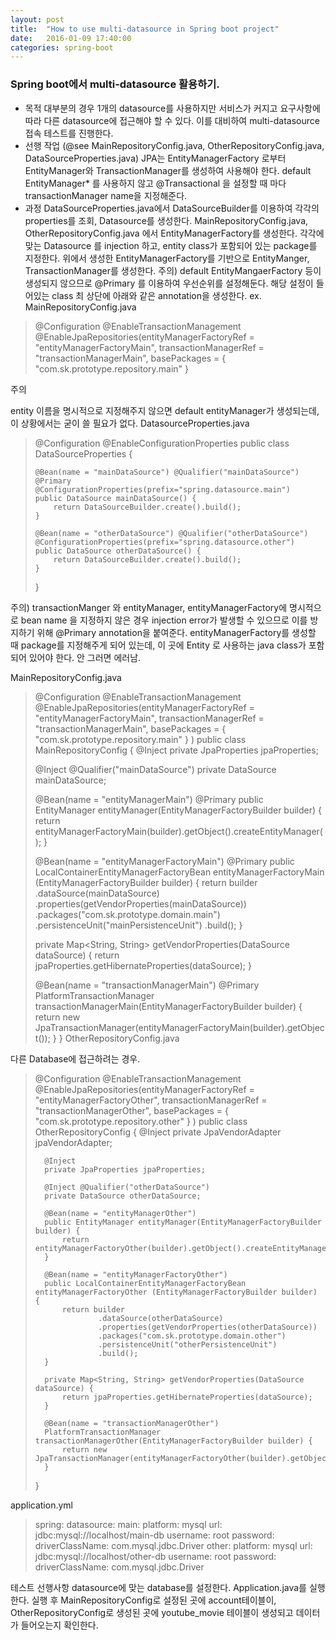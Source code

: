 ```yaml
---
layout: post
title:  "How to use multi-datasource in Spring boot project"
date:   2016-01-09 17:40:00
categories: spring-boot
---
```


### Spring boot에서 multi-datasource 활용하기.
- 목적
대부분의 경우 1개의 datasource를 사용하지만 서비스가 커지고 요구사항에 따라 다른 datasource에 접근해야 할 수 있다.
이를 대비하여 multi-datasource 접속 테스트를 진행한다.
- 선행 작업 (@see MainRepositoryConfig.java, OtherRepositoryConfig.java, DataSourceProperties.java)
JPA는 EntityManagerFactory 로부터 EntityManager와 TransactionManager를 생성하여 사용해야 한다.
default EntityManager* 를 사용하지 않고 @Transactional 을 설정할 때 마다 transactionManager name을 지정해준다.
- 과정
DataSourceProperties.java에서 DataSourceBuilder를 이용하여 각각의 properties를 조회, Datasource를 생성한다.
MainRepositoryConfig.java, OtherRepositoryConfig.java 에서 EntityManagerFactory를 생성한다.
각각에 맞는 Datasource 를 injection 하고, entity class가 포함되어 있는 package를 지정한다.
위에서 생성한 EntityManagerFactory를 기반으로 EntityManger, TransactionManager를 생성한다.
주의) default EntityMangaerFactory 등이 생성되지 않으므로 @Primary 를 이용하여 우선순위를 설정해둔다.
해당 설정이 들어있는 class 최 상단에 아래와 같은 annotation을 생성한다.
ex. MainRepositoryConfig.java
> 
> @Configuration
> @EnableTransactionManagement
> @EnableJpaRepositories(entityManagerFactoryRef = "entityManagerFactoryMain", transactionManagerRef = "transactionManagerMain", basePackages = { "com.sk.prototype.repository.main" }
> 
주의

entity 이름을 명시적으로 지정해주지 않으면 default entityManager가 생성되는데, 이 상황에서는 굳이 쓸 필요가 없다.
DatasourceProperties.java

> @Configuration
> @EnableConfigurationProperties
> public class DataSourceProperties {
> 
>     @Bean(name = "mainDataSource") @Qualifier("mainDataSource")
>     @Primary
>     @ConfigurationProperties(prefix="spring.datasource.main")
>     public DataSource mainDataSource() {
>         return DataSourceBuilder.create().build();
>     }
> 
>     @Bean(name = "otherDataSource") @Qualifier("otherDataSource")
>     @ConfigurationProperties(prefix="spring.datasource.other")
>     public DataSource otherDataSource() {
>         return DataSourceBuilder.create().build();
>     }
> }


주의) transactionManger 와 entityManager, entityManagerFactory에 명시적으로 bean name 을 지정하지 않은 경우 injection error가 발생할 수 있으므로 이를 방지하기 위해 @Primary annotation을 붙여준다.
entityManagerFactory를 생성할 때 package를 지정해주게 되어 있는데, 이 곳에 Entity 로 사용하는 java class가 포함되어 있어야 한다. 안 그러면 에러남.

MainRepositoryConfig.java
 
> @Configuration
> @EnableTransactionManagement
> @EnableJpaRepositories(entityManagerFactoryRef = "entityManagerFactoryMain", transactionManagerRef = "transactionManagerMain",
>                       basePackages = { "com.sk.prototype.repository.main" } )
> public class MainRepositoryConfig {
>   @Inject
>   private JpaProperties jpaProperties;
> 
>   @Inject @Qualifier("mainDataSource")
>   private DataSource mainDataSource;
> 
>   @Bean(name = "entityManagerMain")
>   @Primary
>   public EntityManager entityManager(EntityManagerFactoryBuilder builder) {
>       return entityManagerFactoryMain(builder).getObject().createEntityManager();
>   }
> 
>   @Bean(name = "entityManagerFactoryMain")
>   @Primary
>   public LocalContainerEntityManagerFactoryBean entityManagerFactoryMain (EntityManagerFactoryBuilder builder) {
>       return builder
>               .dataSource(mainDataSource)
>               .properties(getVendorProperties(mainDataSource))
>               .packages("com.sk.prototype.domain.main")
>               .persistenceUnit("mainPersistenceUnit")
>               .build();
>   }
> 
>   private Map<String, String> getVendorProperties(DataSource dataSource) {
>       return jpaProperties.getHibernateProperties(dataSource);
>   }
> 
>   @Bean(name = "transactionManagerMain")
>   @Primary
>   PlatformTransactionManager transactionManagerMain(EntityManagerFactoryBuilder builder) {
>       return new JpaTransactionManager(entityManagerFactoryMain(builder).getObject());
>   }
> }
> OtherRepositoryConfig.java

다른 Database에 접근하려는 경우.

>   @Configuration
>   @EnableTransactionManagement
>   @EnableJpaRepositories(entityManagerFactoryRef = "entityManagerFactoryOther", transactionManagerRef = "transactionManagerOther",
>                          basePackages = { "com.sk.prototype.repository.other" } )
>   public class OtherRepositoryConfig {
>       @Inject
>       private JpaVendorAdapter jpaVendorAdapter;
> 
>       @Inject
>       private JpaProperties jpaProperties;
> 
>       @Inject @Qualifier("otherDataSource")
>       private DataSource otherDataSource;
> 
>       @Bean(name = "entityManagerOther")
>       public EntityManager entityManager(EntityManagerFactoryBuilder builder) {
>           return entityManagerFactoryOther(builder).getObject().createEntityManager();
>       }
> 
>       @Bean(name = "entityManagerFactoryOther")
>       public LocalContainerEntityManagerFactoryBean entityManagerFactoryOther (EntityManagerFactoryBuilder builder) {
>           return builder
>                   .dataSource(otherDataSource)
>                   .properties(getVendorProperties(otherDataSource))
>                   .packages("com.sk.prototype.domain.other")
>                   .persistenceUnit("otherPersistenceUnit")
>                   .build();
>       }
> 
>       private Map<String, String> getVendorProperties(DataSource dataSource) {
>           return jpaProperties.getHibernateProperties(dataSource);
>       }
> 
>       @Bean(name = "transactionManagerOther")
>       PlatformTransactionManager transactionManagerOther(EntityManagerFactoryBuilder builder) {
>           return new JpaTransactionManager(entityManagerFactoryOther(builder).getObject());
>       }
>   }


application.yml

> spring:
>   datasource:
>     main:
>       platform: mysql
>       url: jdbc:mysql://localhost/main-db
>       username: root
>       password:
>       driverClassName: com.mysql.jdbc.Driver
>     other:
>       platform: mysql
>       url: jdbc:mysql://localhost/other-db
>       username: root
>       password:
>       driverClassName: com.mysql.jdbc.Driver
       
테스트
선행사항
datasource에 맞는 database를 설정한다.
Application.java를 실행한다.
실행 후 MainRepositoryConfig로 설정된 곳에 account테이블이, OtherRepositoryConfig로 생성된 곳에 youtube_movie 테이블이 생성되고 데이터가 들어오는지 확인한다.